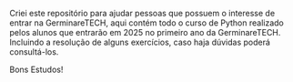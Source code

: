 Criei este repositório para ajudar pessoas que possuem o interesse de entrar na GerminareTECH, aqui contém todo o curso de Python realizado pelos alunos que entrarão em 2025 no primeiro ano da GerminareTECH.
Incluindo a resolução de alguns exercícios, caso haja dúvidas poderá consultá-los.


Bons Estudos!
